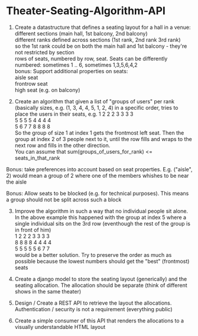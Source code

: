 # Theater-Seating-Algorithm-API
1. Create a datastructure that defines a seating layout for a hall in a venue:     
different sections (main hall, 1st balcony, 2nd balcony)     
different ranks defined across sections (1st rank, 2nd rank 3rd rank)      
so the 1st rank could be on both the main hall and 1st balcony - they're not restricted by section      
rows of seats, numbered by row, seat. Seats can be differently numbered: sometimes 1 .. 6, 
sometimes 1,3,5,6,4,2​​     
bonus:      Support additional properties on seats:         
aisle seat         
frontrow seat         
high seat (e.g. on balcony) 

2. Create an algorithm that given a list of "groups of users" per rank (basically sizes,
e.g. (1, 3, 4, 4, 5, 1, 2, 4) in a specific order, tries to place the users in their seats, 
e.g.   1 2 2 2 3 3 3 3  
       5 5 5 5 4 4 4 4  
       5 6 7 7 8 8 8 8  
 So the group of size 1 at index 1 gets the frontmost left seat. 
 Then the group at index 2 of 3 people next to it, until the row fills and wraps to the next row and fills in the other direction.  
 You can assume that sum(groups_of_users_for_rank) &lt;= seats_in_that_rank      
 
 Bonus: take preferences into account based on seat properties.
 E.g. ("aisle", 2) would mean a group of 2 where one of the members whishes to be near the aisle      
 
 Bonus: Allow seats to be blocked (e.g. for technical purposes). 
 This means a group should not be split across such a block   
 
 3. Improve the algorithm in such a way that no individual people sit alone. 
 In the above example this happened with the group​ ​at index 5 where a single individual sits on the
 3rd row (eventhough the rest of the group is in front of him)   
 1 2 2 2 3 3 3 3  
 8 8 8 8 4 4 4 4  
 5 5 5 5 5 6 7 7   
 would be a better solution. 
 Try to preserve the order as much as possible because the lowest numbers should get the "best" (frontmost) seats  
 
 4. Create a django model to store the seating layout (generically) and the seating allocation. 
 The allocation should be separate (think of different shows in the same theater) 
 
 5. Design / Create a REST API to retrieve the layout the allocations. 
 Authentication / security is not a requirement (everything public)  
 
 6. Create a simple consumer of this API that renders the allocations to a visually understandable HTML layout 

